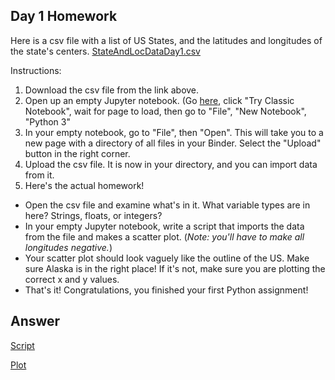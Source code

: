 ## Day 1 Homework

Here is a csv file with a list of US States, and the latitudes and longitudes of the state's centers. 
[StateAndLocDataDay1.csv](http://python-bootcamp-ucd.github.io/bootcamp2020/StateAndLocDataDay1.csv) 

Instructions:
  1. Download the csv file from the link above. 
  2. Open up an empty Jupyter notebook. (Go [here](https://jupyter.org/try), click "Try Classic Notebook", wait for page to load, then go to "File", "New Notebook", "Python 3"
  3. In your empty notebook, go to "File", then "Open". This will take you to a new page with a directory of all files in your Binder. Select the "Upload" button in the right corner.
  4. Upload the csv file. It is now in your directory, and you can import data from it. 
  5. Here's the actual homework! 
  
  - Open the csv file and examine what's in it. What variable types are in here? Strings, floats, or integers? 
  - In your empty Jupyter notebook, write a script that imports the data from the file and makes a scatter plot. (_Note: you'll have to make all longitudes negative._)
  - Your scatter plot should look vaguely like the outline of the US. Make sure Alaska is in the right place! If it's not, make sure you are plotting the correct x and y values.
  - That's it! Congratulations, you finished your first Python assignment! 
  
## Answer
[Script](http://python-bootcamp-ucd.github.io/bootcamp2020/hw1.py)

[Plot](http://python-bootcamp-ucd.github.io/bootcamp2020/Day_1_HW_Answer.png)
